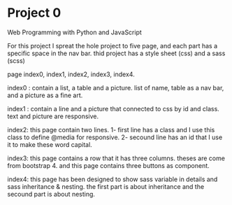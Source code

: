 # Project 0

Web Programming with Python and JavaScript
 

 For this project I spreat the hole project to five page, and each part has a specific space in the nav bar. 
 thid project has a style sheet (css) and a sass (scss) 
 
 page index0, index1, index2, index3, index4.

index0 :
        contain a list, a table and a picture. 
        list of name, table as a nav bar, and a picture as a fine art. 

index1 :
        contain a line and a picture that connected to css by id and class. 
        text and picture are responsive. 

index2:
        this page contain two lines. 
               1- first line has a class and I use this class to define @media for responsive. 
               2- secound line has an id that I use it to make these word capital. 

index3:
        this page contains a row that it has three columns. 
        theses are come from bootstrap 4. 
        and this page contains three buttons as component. 

index4:
        this page has been designed to show sass variable in details and sass inheritance & nesting.
        the first part is about inheritance
        and the secound part is about nesting. 


 